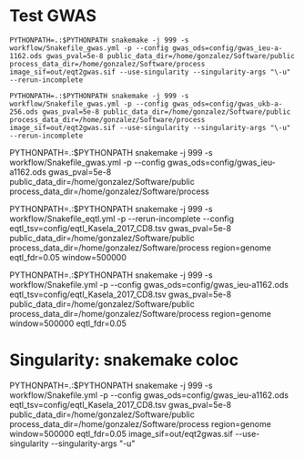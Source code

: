 # Test GWAS

~~~
PYTHONPATH=.:$PYTHONPATH snakemake -j 999 -s workflow/Snakefile_gwas.yml -p --config gwas_ods=config/gwas_ieu-a-1162.ods gwas_pval=5e-8 public_data_dir=/home/gonzalez/Software/public process_data_dir=/home/gonzalez/Software/process image_sif=out/eqt2gwas.sif --use-singularity --singularity-args "\-u"  --rerun-incomplete
~~~

~~~
PYTHONPATH=.:$PYTHONPATH snakemake -j 999 -s workflow/Snakefile_gwas.yml -p --config gwas_ods=config/gwas_ukb-a-256.ods gwas_pval=5e-8 public_data_dir=/home/gonzalez/Software/public process_data_dir=/home/gonzalez/Software/process image_sif=out/eqt2gwas.sif --use-singularity --singularity-args "\-u"  --rerun-incomplete
~~~

PYTHONPATH=.:$PYTHONPATH snakemake -j 999 -s workflow/Snakefile_gwas.yml -p --config gwas_ods=config/gwas_ieu-a1162.ods gwas_pval=5e-8 public_data_dir=/home/gonzalez/Software/public process_data_dir=/home/gonzalez/Software/process

PYTHONPATH=.:$PYTHONPATH snakemake -j 999 -s workflow/Snakefile_eqtl.yml -p --rerun-incomplete  --config  eqtl_tsv=config/eqtl_Kasela_2017_CD8.tsv gwas_pval=5e-8 public_data_dir=/home/gonzalez/Software/public process_data_dir=/home/gonzalez/Software/process region=genome eqtl_fdr=0.05 window=500000

PYTHONPATH=.:$PYTHONPATH snakemake -j 999 -s workflow/Snakefile.yml -p --config gwas_ods=config/gwas_ieu-a1162.ods eqtl_tsv=config/eqtl_Kasela_2017_CD8.tsv gwas_pval=5e-8 public_data_dir=/home/gonzalez/Software/public process_data_dir=/home/gonzalez/Software/process region=genome window=500000 eqtl_fdr=0.05

# Singularity: snakemake coloc

PYTHONPATH=.:$PYTHONPATH snakemake -j 999 -s workflow/Snakefile.yml -p --config gwas_ods=config/gwas_ieu-a1162.ods eqtl_tsv=config/eqtl_Kasela_2017_CD8.tsv gwas_pval=5e-8 public_data_dir=/home/gonzalez/Software/public process_data_dir=/home/gonzalez/Software/process region=genome window=500000 eqtl_fdr=0.05  image_sif=out/eqt2gwas.sif --use-singularity --singularity-args "\-u"


